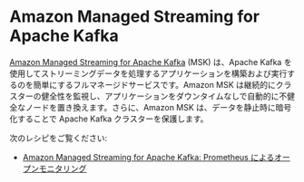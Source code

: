 # Amazon Managed Streaming for Apache Kafka

[Amazon Managed Streaming for Apache Kafka][msk-main] (MSK) は、Apache Kafka を使用してストリーミングデータを処理するアプリケーションを構築および実行するのを簡単にするフルマネージドサービスです。Amazon MSK は継続的にクラスターの健全性を監視し、アプリケーションをダウンタイムなしで自動的に不健全なノードを置き換えます。さらに、Amazon MSK は、データを静止時に暗号化することで Apache Kafka クラスターを保護します。

次のレシピをご覧ください:

- [Amazon Managed Streaming for Apache Kafka: Prometheus によるオープンモニタリング][msk-prom]

[msk-main]: https://aws.amazon.com/jp/msk/
[msk-prom]: https://docs.aws.amazon.com/ja_jp/msk/latest/developerguide/open-monitoring.html
